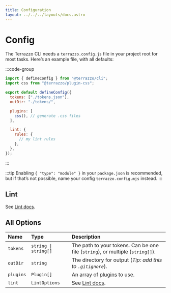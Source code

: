 ```yaml
---
title: Configuration
layout: ../../../layouts/docs.astro
---
```


# Config

The Terrazzo CLI needs a `terrazzo.config.js` file in your project root for most tasks. Here’s an example file, with all defaults:

:::code-group

```js [terrazzo.config.js]
import { defineConfig } from "@terrazzo/cli";
import css from "@terrazzo/plugin-css";

export default defineConfig({
  tokens: ["./tokens.json"],
  outDir: "./tokens/",

  plugins: [
    css(), // generate .css files
  ],

  lint: {
    rules: {
      // my lint rules
    },
  },
});
```

:::

:::tip
Enabling `{ "type": "module" }` in your `package.json` is recommended, but if that’s not possible, name your config `terrazzo.config.mjs` instead.
:::

## Lint

See [Lint docs](/docs/cli/lint).

## All Options

| Name      | Type                 | Description                                                                    |
| :-------- | :------------------- | :----------------------------------------------------------------------------- |
| `tokens`  | `string \| string[]` | The path to your tokens. Can be one file (`string`), or multiple (`string[]`). |
| `outDir`  | `string`             | The directory for output (_Tip: add this to `.gitignore`_).                    |
| `plugins` | `Plugin[]`           | An array of [plugins](/docs/integrations) to use.                              |
| `lint`    | `LintOptions`        | See [Lint docs](/docs/cli/lint).                                               |
